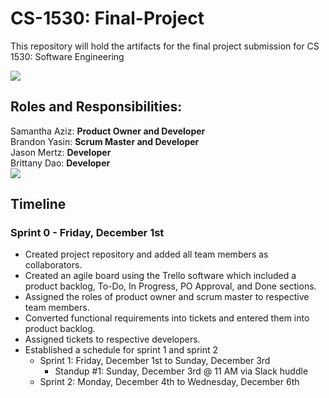 # CS-1530: Final-Project

This repository will hold the artifacts for the final project submission for CS 1530: Software Engineering

![](https://www.scnsoft.com/blog-pictures/software-development-outsourcing/sw-development-teams.png)

## Roles and Responsibilities:

Samantha Aziz: **Product Owner and Developer**
<br> 
Brandon Yasin: **Scrum Master and Developer**
<br>
Jason Mertz: **Developer**
<br>
Brittany Dao: **Developer**
<br>
![](https://miro.medium.com/v2/resize:fit:1400/format:webp/1*U67AIEa0LRk90P5oS3ELIA.gif)

## Timeline

### Sprint 0 - Friday, December 1st
* Created project repository and added all team members as collaborators.
* Created an agile board using the Trello software which included a product backlog, To-Do, In Progress, PO Approval, and Done sections.
* Assigned the roles of product owner and scrum master to respective team members.
* Converted functional requirements into tickets and entered them into product backlog.
* Assigned tickets to respective developers.
* Established a schedule for sprint 1 and sprint 2
    * Sprint 1: Friday, December 1st to Sunday, December 3rd
        * Standup #1: Sunday, December 3rd @ 11 AM via Slack huddle
    * Sprint 2: Monday, December 4th to Wednesday, December 6th